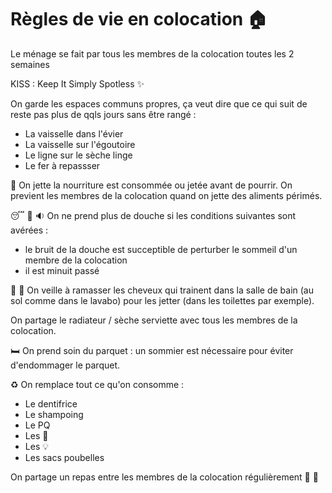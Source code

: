 # Règles de vie en colocation :house:

Le ménage se fait par tous les membres de la colocation toutes les 2 semaines

KISS : Keep It Simply Spotless :sparkles:

On garde les espaces communs propres,
ça veut dire que ce qui suit de reste pas plus de qqls jours sans être rangé :

* La vaisselle dans l'évier
* La vaisselle sur l'égoutoire
* Le ligne sur le sèche linge
* Le fer à repassser

:nauseated_face:
On jette la nourriture est consommée ou jetée avant de pourrir.
On previent les membres de la colocation quand on jette des aliments périmés.

:sleeping: :shower: :sound:
On ne prend plus de douche si les conditions suivantes sont avérées :
* le bruit de la douche est succeptible de perturber le sommeil d'un membre de la colocation
* il est minuit passé

:haircut: :bathtub:
On veille à ramasser les cheveux qui trainent dans la salle de bain (au sol comme dans le lavabo) pour les jetter (dans les toilettes par exemple).

On partage le radiateur / sèche serviette avec tous les membres de la colocation.

:bed:
On prend soin du parquet : un sommier est nécessaire pour éviter d'endommager le parquet.

:recycle:
On remplace tout ce qu'on consomme :
* Le dentifrice
* Le shampoing
* Le PQ
* Les :beer:
* Les :bulb:
* Les sacs poubelles

On partage un repas entre les membres de la colocation régulièrement :pizza: :beer:
